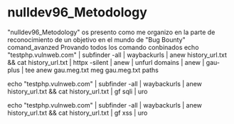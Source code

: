 # nulldev96_Metodology
"nulldev96_Metodology" os presento como me organizo en la parte de reconocimiento de un objetivo en el mundo de "Bug Bounty"
comand_avanzed
Provando todos los comando conbinados
echo "testphp.vulnweb.com" | subfinder -all |  waybackurls | anew history_url.txt && cat history_url.txt | httpx -silent | anew  | unfurl domains | anew | gau-plus | tee anew gau.meg.txt
meg gau.meg.txt paths


<picture> echo "testphp.vulnweb.com" | subfinder -all |  waybackurls | anew history_url.txt && cat history_url.txt | gf sqli | uro <picture>

echo "testphp.vulnweb.com" | subfinder -all |  waybackurls | anew history_url.txt && cat history_url.txt | gf xss | uro
